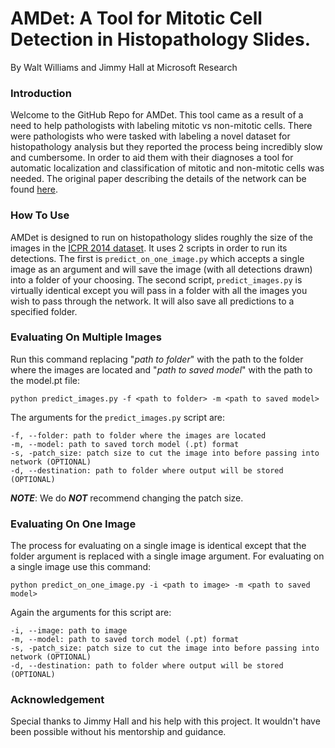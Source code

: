 # AMDet: A Tool for Mitotic Cell Detection in Histopathology Slides.
By Walt Williams and Jimmy Hall at Microsoft Research

### Introduction
Welcome to the GitHub Repo for AMDet. This tool came as a result of a need to help pathologists with labeling mitotic vs non-mitotic cells. There were pathologists who were tasked with labeling a novel dataset for histopathology analysis but they reported the process being incredibly slow and cumbersome. In order to aid them with their diagnoses a tool for automatic localization and classification of mitotic and non-mitotic cells was needed. The original paper describing the details of the network can be found [here](https://www.google.com).

### How To Use
AMDet is designed to run on histopathology slides roughly the size of the images in the [ICPR 2014 dataset](https://mitos-atypia-14.grand-challenge.org/Dataset/). It uses 2 scripts in order to run its detections. The first is `predict_on_one_image.py` which accepts a single image as an argument and will save the image (with all detections drawn) into a folder of your choosing. The second script, `predict_images.py` is virtually identical except you will pass in a folder with all the images you wish to pass through the network. It will also save all predictions to a specified folder.

### Evaluating On Multiple Images
Run this command replacing "_path to folder_" with the path to the folder where the images are located and "_path to saved model_" with the path to the model.pt file:
```Shell 
python predict_images.py -f <path to folder> -m <path to saved model>
```
The arguments for the `predict_images.py` script are:
```Shell
-f, --folder: path to folder where the images are located
-m, --model: path to saved torch model (.pt) format
-s, -patch_size: patch size to cut the image into before passing into network (OPTIONAL)
-d, --destination: path to folder where output will be stored (OPTIONAL)
```
***NOTE***: We do ***NOT*** recommend changing the patch size.

### Evaluating On One Image
The process for evaluating on a single image is identical except that the folder argument is replaced with a single image argument. For evaluating on a single image use this command:
```Shell
python predict_on_one_image.py -i <path to image> -m <path to saved model>
```
Again the arguments for this script are:
```Shell
-i, --image: path to image
-m, --model: path to saved torch model (.pt) format
-s, -patch_size: patch size to cut the image into before passing into network (OPTIONAL)
-d, --destination: path to folder where output will be stored (OPTIONAL)
```

### Acknowledgement
Special thanks to Jimmy Hall and his help with this project. It wouldn't have been possible without his mentorship and guidance.
